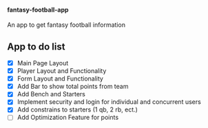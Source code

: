 #### fantasy-football-app
 An app to get fantasy football information
 
 ## App to do list
- [x] Main Page Layout
- [x] Player Layout and Functionality
- [x] Form Layout and Functionality
- [x] Add Bar to show total points from team
- [x] Add Bench and Starters
- [x] Implement security and login for individual and concurrent users
- [x] Add constrains to starters (1 qb, 2 rb, ect.)
- [ ] Add Optimization Feature for points
